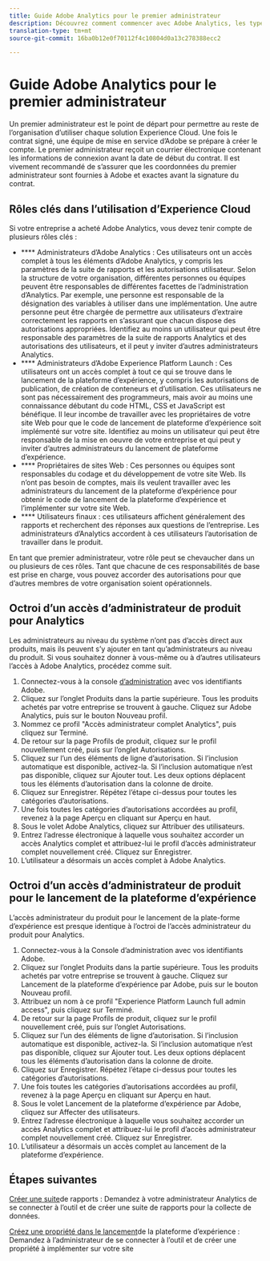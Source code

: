 ```yaml
---
title: Guide Adobe Analytics pour le premier administrateur
description: Découvrez comment commencer avec Adobe Analytics, les types de rôles généraux et la connexion à l’interface utilisateur.
translation-type: tm+mt
source-git-commit: 16ba0b12e0f70112f4c10804d0a13c278388ecc2

---
```



# Guide Adobe Analytics pour le premier administrateur

Un premier administrateur est le point de départ pour permettre au reste de l’organisation d’utiliser chaque solution Experience Cloud. Une fois le contrat signé, une équipe de mise en service d’Adobe se prépare à créer le compte. Le premier administrateur reçoit un courrier électronique contenant les informations de connexion avant la date de début du contrat. Il est vivement recommandé de s’assurer que les coordonnées du premier administrateur sont fournies à Adobe et exactes avant la signature du contrat.

## Rôles clés dans l’utilisation d’Experience Cloud

Si votre entreprise a acheté Adobe Analytics, vous devez tenir compte de plusieurs rôles clés :

- **** Administrateurs d’Adobe Analytics : Ces utilisateurs ont un accès complet à tous les éléments d’Adobe Analytics, y compris les paramètres de la suite de rapports et les autorisations utilisateur. Selon la structure de votre organisation, différentes personnes ou équipes peuvent être responsables de différentes facettes de l’administration d’Analytics. Par exemple, une personne est responsable de la désignation des variables à utiliser dans une implémentation. Une autre personne peut être chargée de permettre aux utilisateurs d’extraire correctement les rapports en s’assurant que chacun dispose des autorisations appropriées. Identifiez au moins un utilisateur qui peut être responsable des paramètres de la suite de rapports Analytics et des autorisations des utilisateurs, et il peut y inviter d’autres administrateurs Analytics.
- **** Administrateurs d’Adobe Experience Platform Launch : Ces utilisateurs ont un accès complet à tout ce qui se trouve dans le lancement de la plateforme d’expérience, y compris les autorisations de publication, de création de conteneurs et d’utilisation. Ces utilisateurs ne sont pas nécessairement des programmeurs, mais avoir au moins une connaissance débutant du code HTML, CSS et JavaScript est bénéfique. Il leur incombe de travailler avec les propriétaires de votre site Web pour que le code de lancement de plateforme d’expérience soit implémenté sur votre site. Identifiez au moins un utilisateur qui peut être responsable de la mise en oeuvre de votre entreprise et qui peut y inviter d’autres administrateurs du lancement de plateforme d’expérience.
- **** Propriétaires de sites Web : Ces personnes ou équipes sont responsables du codage et du développement de votre site Web. Ils n’ont pas besoin de comptes, mais ils veulent travailler avec les administrateurs du lancement de la plateforme d’expérience pour obtenir le code de lancement de la plateforme d’expérience et l’implémenter sur votre site Web.
- **** Utilisateurs finaux : ces utilisateurs affichent généralement des rapports et recherchent des réponses aux questions de l’entreprise. Les administrateurs d’Analytics accordent à ces utilisateurs l’autorisation de travailler dans le produit.

En tant que premier administrateur, votre rôle peut se chevaucher dans un ou plusieurs de ces rôles. Tant que chacune de ces responsabilités de base est prise en charge, vous pouvez accorder des autorisations pour que d’autres membres de votre organisation soient opérationnels.

## Octroi d’un accès d’administrateur de produit pour Analytics

Les administrateurs au niveau du système n’ont pas d’accès direct aux produits, mais ils peuvent s’y ajouter en tant qu’administrateurs au niveau du produit. Si vous souhaitez donner à vous-même ou à d’autres utilisateurs l’accès à Adobe Analytics, procédez comme suit.

1. Connectez-vous à la console [d’administration](https://adminconsole.adobe.com/) avec vos identifiants Adobe.
1. Cliquez sur l’onglet Produits dans la partie supérieure. Tous les produits achetés par votre entreprise se trouvent à gauche. Cliquez sur Adobe Analytics, puis sur le bouton Nouveau profil.
1. Nommez ce profil "Accès administrateur complet Analytics", puis cliquez sur Terminé.
1. De retour sur la page Profils de produit, cliquez sur le profil nouvellement créé, puis sur l’onglet Autorisations.
1. Cliquez sur l’un des éléments de ligne d’autorisation. Si l’inclusion automatique est disponible, activez-la. Si l’inclusion automatique n’est pas disponible, cliquez sur Ajouter tout. Les deux options déplacent tous les éléments d’autorisation dans la colonne de droite.
1. Cliquez sur Enregistrer. Répétez l’étape ci-dessus pour toutes les catégories d’autorisations.
1. Une fois toutes les catégories d’autorisations accordées au profil, revenez à la page Aperçu en cliquant sur Aperçu en haut.
1. Sous le volet Adobe Analytics, cliquez sur Attribuer des utilisateurs.
1. Entrez l’adresse électronique à laquelle vous souhaitez accorder un accès Analytics complet et attribuez-lui le profil d’accès administrateur complet nouvellement créé. Cliquez sur Enregistrer.
1. L’utilisateur a désormais un accès complet à Adobe Analytics.

## Octroi d’un accès d’administrateur de produit pour le lancement de la plateforme d’expérience

L’accès administrateur du produit pour le lancement de la plate-forme d’expérience est presque identique à l’octroi de l’accès administrateur du produit pour Analytics.

1. Connectez-vous à la Console d’administration avec vos identifiants Adobe.
1. Cliquez sur l’onglet Produits dans la partie supérieure. Tous les produits achetés par votre entreprise se trouvent à gauche. Cliquez sur Lancement de la plateforme d’expérience par Adobe, puis sur le bouton Nouveau profil.
1. Attribuez un nom à ce profil "Experience Platform Launch full admin access", puis cliquez sur Terminé.
1. De retour sur la page Profils de produit, cliquez sur le profil nouvellement créé, puis sur l’onglet Autorisations.
1. Cliquez sur l’un des éléments de ligne d’autorisation. Si l’inclusion automatique est disponible, activez-la. Si l’inclusion automatique n’est pas disponible, cliquez sur Ajouter tout. Les deux options déplacent tous les éléments d’autorisation dans la colonne de droite.
1. Cliquez sur Enregistrer. Répétez l’étape ci-dessus pour toutes les catégories d’autorisations.
1. Une fois toutes les catégories d’autorisations accordées au profil, revenez à la page Aperçu en cliquant sur Aperçu en haut.
1. Sous le volet Lancement de la plateforme d’expérience par Adobe, cliquez sur Affecter des utilisateurs.
1. Entrez l’adresse électronique à laquelle vous souhaitez accorder un accès Analytics complet et attribuez-lui le profil d’accès administrateur complet nouvellement créé. Cliquez sur Enregistrer.
1. L’utilisateur a désormais un accès complet au lancement de la plateforme d’expérience.

## Étapes suivantes

[Créer une suite](create-report-suite.md)de rapports : Demandez à votre administrateur Analytics de se connecter à l’outil et de créer une suite de rapports pour la collecte de données.

[Créez une propriété dans le lancement](/help/implement/implement-with-launch/create-analytics-property.md)de la plateforme d’expérience : Demandez à l’administrateur de se connecter à l’outil et de créer une propriété à implémenter sur votre site
